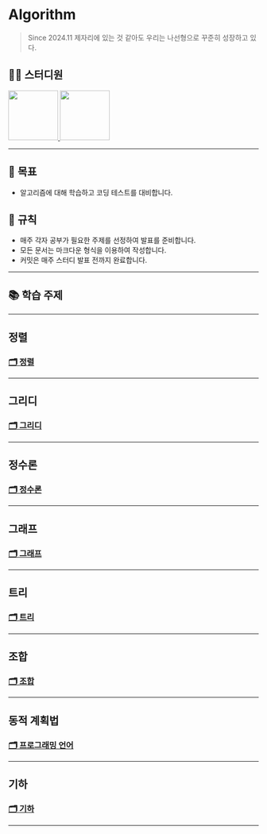 # Algorithm
> Since 2024.11
> 제자리에 있는 것 같아도 우리는 나선형으로 꾸준히 성장하고 있다.

## 👨‍💻  스터디원
<p>
<a href="https://github.com/jonghyeok98">
  <img src="https://avatars.githubusercontent.com/u/77715064?v=4" width="100">
</a>
<a href="https://github.com/vhzkclq0705">
  <img src="https://avatars.githubusercontent.com/u/75382687?v=4" width="100">
</a>
</p>

---
## 📖 목표
- 알고리즘에 대해 학습하고 코딩 테스트를 대비합니다.

## 📝 규칙
- 매주 각자 공부가 필요한 주제를 선정하여 발표를 준비합니다.
- 모든 문서는 마크다운 형식을 이용하여 작성합니다.
- 커밋은 매주 스터디 발표 전까지 완료합니다.

---

## 📚 학습 주제


---
## 정렬
### [🗂 정렬](./Contents/Sort)

--- 
## 그리디
### [🗂 그리디](./Contents/Greedy)

---
## 정수론
### [🗂 정수론](./Contents/NumberTheory)

---

## 그래프
### [🗂 그래프](./Contents/Graph)

---

## 트리
### [🗂 트리](./Contents/Tree)


---


## 조합
### [🗂 조합](./Contents/Combination)

---

## 동적 계획법
### [🗂 프로그래밍 언어](./Contents/DP)

---

## 기하
### [🗂 기하](./Contents/Geometry)

---
